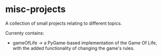 # misc-projects
A collection of small projects relating to different topics.

Currenty contains:
+ gameOfLife -> a PyGame-based implementation of the Game Of Life, with the added functionality of changing the game's rules.
